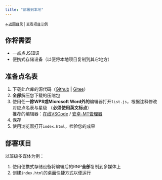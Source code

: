 ```yaml
---
title: "部署到本地"
---
```

<small><a href="../">←返回目录</a> | <a href="https://kdxhub.github.io/random_name_picker/">查看项目示例</a></small><br>

## 你将需要
* 一点点JS知识
* 便携式存储设备（以便将本地项目复制到其它地方）

## 准备点名表
1. 下载此仓库的源代码（[Github](https://github.com/kdxhub/random_name_picker/) | [Gitee](https://gitee.com/kdXiaoyi/random_name_picker/)）
2. **全部**解压您下载的压缩包
3. 使用任一**除WPS或Microsoft Word外的**编辑器打开`list.js`，根据注释修改对应点名表与星级 （**必须使用英文标点**）<br>推荐的编辑器：[在线VSCode](https://vscode.dev) / [安卓-MT管理器](https://mt2.cn/)
4. 保存
5. 使用浏览器打开`index.html`，检验您的成果

## 部署项目
以班级多媒体为例：
1. 使用便携式存储设备将编辑后的RNP**全部**复制到多媒体上
2. 创建`index.html`的桌面快捷方式以便运行